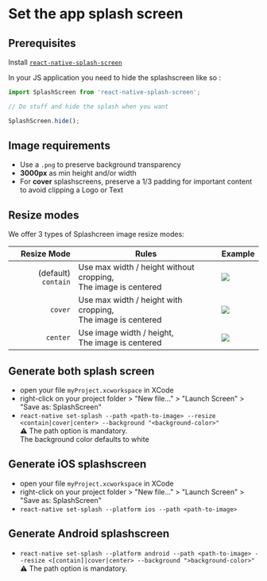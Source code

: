 # Set the app splash screen

## Prerequisites

Install [`react-native-splash-screen`](https://github.com/crazycodeboy/react-native-splash-screen)

In your JS application you need to hide the splashscreen like so :

```js
import SplashScreen from 'react-native-splash-screen';

// Do stuff and hide the splash when you want

SplashScreen.hide();
```

## Image requirements

- Use a `.png` to preserve background transparency
- **3000px** as min height and/or width
- For **cover** splashscreens, preserve a 1/3 padding for important content to avoid clipping a Logo or Text

## Resize modes

We offer 3 types of Splashcreen image resize modes:

|         Resize Mode | Rules                                                             | Example                                         |
| ------------------: | ----------------------------------------------------------------- | ----------------------------------------------- |
| (default) `contain` | Use max width / height without cropping,<br>The image is centered | <img src="./assets/splash-example.contain.png"> |
|             `cover` | Use max width / height with cropping,<br>The image is centered    | <img src="./assets/splash-example.cover.png">   |
|            `center` | Use image width / height,<br>The image is centered                | <img src="./assets/splash-example.center.png">  |

## Generate both splash screen

- open your file `myProject.xcworkspace` in XCode
- right-click on your project folder > "New file..." > "Launch Screen" > "Save as: SplashScreen"
- `react-native set-splash --path <path-to-image> --resize <contain|cover|center> --background "<background-color>"`  
  ⚠️ The path option is mandatory.  
  The background color defaults to white

## Generate iOS splashscreen

- open your file `myProject.xcworkspace` in XCode
- right-click on your project folder > "New file..." > "Launch Screen" > "Save as: SplashScreen"
- `react-native set-splash --platform ios --path <path-to-image>`

## Generate Android splashscreen

- `react-native set-splash --platform android --path <path-to-image> --resize <[contain]|cover|center> --background ">background-color>"`  
  ⚠️ The path option is mandatory.
